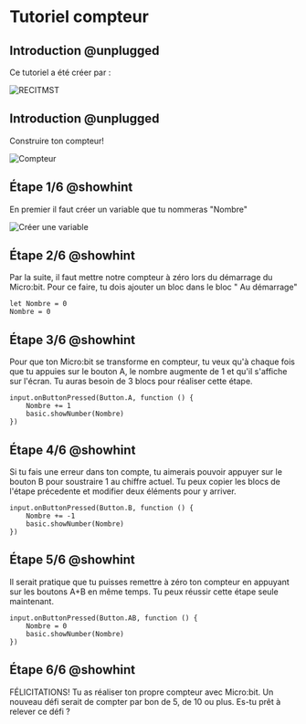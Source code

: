 # Tutoriel compteur

## Introduction @unplugged

Ce tutoriel a été créer par :
 
![RECITMST](https://drive.google.com/uc?id=1YsdDZIAnwl9ZNGyIEu6d0xQoCtZ8eRXa)
  
## Introduction @unplugged
 
Construire ton compteur!
 
![Compteur](https://drive.google.com/uc?id=1H0uVMmrqvSdWm0xzozLm1oho0AgUch62)

## Étape 1/6 @showhint

En premier il faut créer un variable que tu nommeras "Nombre"

![Créer une variable](https://drive.google.com/uc?id=1xpWsU0MOqC92aGmJPbaPUdsU_XF7xsrQ)

## Étape 2/6 @showhint

Par la suite, il faut mettre notre compteur à zéro lors du démarrage du Micro:bit.  Pour ce faire, tu dois ajouter un bloc dans le bloc " Au démarrage"

```blocks
let Nombre = 0
Nombre = 0
```

## Étape 3/6 @showhint

Pour que ton Micro:bit se transforme en compteur, tu veux qu'à chaque fois que tu appuies sur le bouton A, le nombre augmente de 1 et qu'il s'affiche sur l'écran.  Tu auras besoin de 3 blocs pour réaliser cette étape.

```blocks
input.onButtonPressed(Button.A, function () {
    Nombre += 1
    basic.showNumber(Nombre)
})
```
## Étape 4/6 @showhint

Si tu fais une erreur dans ton compte, tu aimerais pouvoir appuyer sur le bouton B pour soustraire 1 au chiffre actuel.  Tu peux copier les blocs de l'étape précedente et modifier deux éléments pour y arriver.

```blocks
input.onButtonPressed(Button.B, function () {
    Nombre += -1
    basic.showNumber(Nombre)
})
```

## Étape 5/6 @showhint

Il serait pratique que tu puisses remettre à zéro ton compteur en appuyant sur les boutons A+B en même temps.  Tu peux réussir cette étape seule maintenant.

```blocks
input.onButtonPressed(Button.AB, function () {
    Nombre = 0
    basic.showNumber(Nombre)
})
```

## Étape 6/6 @showhint

FÉLICITATIONS!  Tu as réaliser ton propre compteur avec Micro:bit.  Un nouveau défi serait de compter par bon de 5, de 10 ou plus.  Es-tu prêt à relever ce défi ?